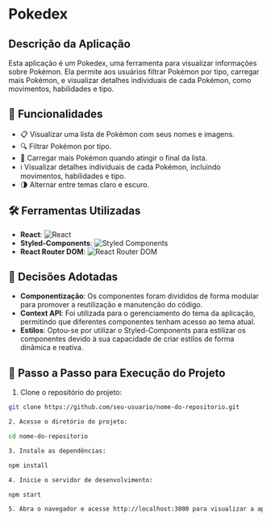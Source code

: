 # Pokedex

## Descrição da Aplicação

Esta aplicação é um Pokedex, uma ferramenta para visualizar informações sobre Pokémon. Ela permite aos usuários filtrar Pokémon por tipo, carregar mais Pokémon, e visualizar detalhes individuais de cada Pokémon, como movimentos, habilidades e tipo.

## 🚀 Funcionalidades

- 📋 Visualizar uma lista de Pokémon com seus nomes e imagens.
- 🔍 Filtrar Pokémon por tipo.
- 🔄 Carregar mais Pokémon quando atingir o final da lista.
- ℹ️ Visualizar detalhes individuais de cada Pokémon, incluindo movimentos, habilidades e tipo.
- 🌗 Alternar entre temas claro e escuro.

## 🛠️ Ferramentas Utilizadas

- **React**: ![React](https://img.shields.io/badge/-React-blue?style=flat-square&logo=react&logoColor=white)
- **Styled-Components**: ![Styled Components](https://img.shields.io/badge/-Styled%20Components-pink?style=flat-square&logo=styled-components&logoColor=white)
- **React Router DOM**: ![React Router DOM](https://img.shields.io/badge/-React%20Router%20DOM-purple?style=flat-square&logo=react-router&logoColor=white)

## 🤔 Decisões Adotadas

- **Componentização**: Os componentes foram divididos de forma modular para promover a reutilização e manutenção do código.
- **Context API**: Foi utilizada para o gerenciamento do tema da aplicação, permitindo que diferentes componentes tenham acesso ao tema atual.
- **Estilos**: Optou-se por utilizar o Styled-Components para estilizar os componentes devido à sua capacidade de criar estilos de forma dinâmica e reativa.

## 📝 Passo a Passo para Execução do Projeto

1. Clone o repositório do projeto:

```bash
git clone https://github.com/seu-usuario/nome-do-repositorio.git

2. Acesse o diretório do projeto:

cd nome-do-repositorio

3. Instale as dependências:

npm install

4. Inicie o servidor de desenvolvimento:

npm start

5. Abra o navegador e acesse http://localhost:3000 para visualizar a aplicação.
